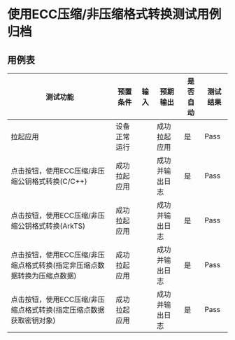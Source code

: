 # 使用ECC压缩/非压缩格式转换测试用例归档

## 用例表

| 测试功能                                                     | 预置条件     | 输入 | 预期输出       | 是否自动 | 测试结果 |
| ------------------------------------------------------------ | ------------ | ---- | -------------- | -------- | -------- |
| 拉起应用                                                     | 设备正常运行 |      | 成功拉起应用   | 是       | Pass     |
| 点击按钮，使用ECC压缩/非压缩公钥格式转换(C/C++)              | 成功拉起应用 |      | 成功并输出日志 | 是       | Pass     |
| 点击按钮，使用ECC压缩/非压缩公钥格式转换(ArkTS)              | 成功拉起应用 |      | 成功并输出日志 | 是       | Pass     |
| 点击按钮，使用ECC压缩/非压缩点格式转换(指定非压缩点数据转换为压缩点数据) | 成功拉起应用 |      | 成功并输出日志 | 是       | Pass     |
| 点击按钮，使用ECC压缩/非压缩点格式转换(指定压缩点数据获取密钥对象) | 成功拉起应用 |      | 成功并输出日志 | 是       | Pass     |
